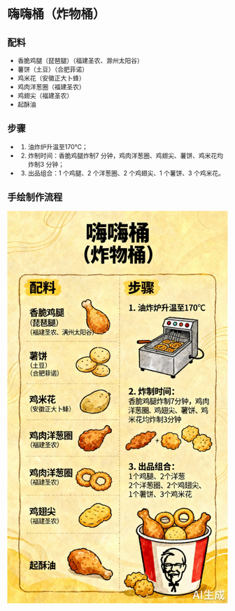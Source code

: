 # 嗨嗨桶（炸物桶）

## 配料

- 香脆鸡腿（琵琶腿）（福建圣农、滁州太阳谷）
- 薯饼（土豆）（合肥菲诺）
- 鸡米花（安徽正大卜蜂）
- 鸡肉洋葱圈（福建圣农）
- 鸡翅尖（福建圣农）
- 起酥油

## 步骤

- 1. 油炸炉升温至170℃；
- 2. 炸制时间：香脆鸡腿炸制7 分钟，鸡肉洋葱圈、鸡翅尖、薯饼、鸡米花均炸制3 分钟；
- 3. 出品组合：1 个鸡腿、2 个洋葱圈、2 个鸡翅尖、1 个薯饼、3 个鸡米花。



## 手绘制作流程

![手绘制作流程](../images/炸品/嗨嗨桶（炸物桶）.jpg)
